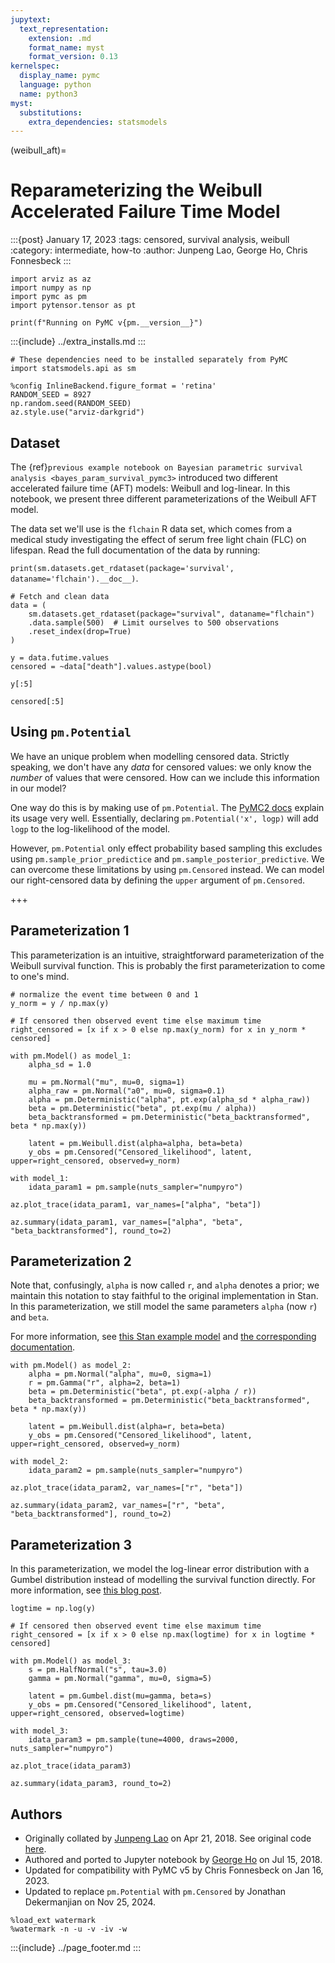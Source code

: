 ```yaml
---
jupytext:
  text_representation:
    extension: .md
    format_name: myst
    format_version: 0.13
kernelspec:
  display_name: pymc
  language: python
  name: python3
myst:
  substitutions:
    extra_dependencies: statsmodels
---
```


(weibull_aft)=

# Reparameterizing the Weibull Accelerated Failure Time Model

:::{post} January 17, 2023
:tags: censored, survival analysis, weibull
:category: intermediate, how-to
:author: Junpeng Lao, George Ho, Chris Fonnesbeck
:::

```{code-cell} ipython3
import arviz as az
import numpy as np
import pymc as pm
import pytensor.tensor as pt

print(f"Running on PyMC v{pm.__version__}")
```

:::{include} ../extra_installs.md
:::

```{code-cell} ipython3
# These dependencies need to be installed separately from PyMC
import statsmodels.api as sm
```

```{code-cell} ipython3
%config InlineBackend.figure_format = 'retina'
RANDOM_SEED = 8927
np.random.seed(RANDOM_SEED)
az.style.use("arviz-darkgrid")
```

## Dataset

The {ref}`previous example notebook on Bayesian parametric survival analysis <bayes_param_survival_pymc3>` introduced two different accelerated failure time (AFT) models: Weibull and log-linear. In this notebook, we present three different parameterizations of the Weibull AFT model.

The data set we'll use is the `flchain` R data set, which comes from a medical study investigating the effect of serum free light chain (FLC) on lifespan. Read the full documentation of the data by running:

`print(sm.datasets.get_rdataset(package='survival', dataname='flchain').__doc__)`.

```{code-cell} ipython3
# Fetch and clean data
data = (
    sm.datasets.get_rdataset(package="survival", dataname="flchain")
    .data.sample(500)  # Limit ourselves to 500 observations
    .reset_index(drop=True)
)
```

```{code-cell} ipython3
y = data.futime.values
censored = ~data["death"].values.astype(bool)
```

```{code-cell} ipython3
y[:5]
```

```{code-cell} ipython3
censored[:5]
```

## Using `pm.Potential`

We have an unique problem when modelling censored data. Strictly speaking, we don't have any _data_ for censored values: we only know the _number_ of values that were censored. How can we include this information in our model?

One way do this is by making use of `pm.Potential`. The [PyMC2 docs](https://pymc-devs.github.io/pymc/modelbuilding.html#the-potential-class) explain its usage very well. Essentially, declaring `pm.Potential('x', logp)` will add `logp` to the log-likelihood of the model. 

However, `pm.Potential` only effect probability based sampling this excludes using `pm.sample_prior_predictice` and `pm.sample_posterior_predictive`. We can overcome these limitations by using `pm.Censored` instead. We can model our right-censored data by defining the `upper` argument of `pm.Censored`.

+++

## Parameterization 1

This parameterization is an intuitive, straightforward parameterization of the Weibull survival function. This is probably the first parameterization to come to one's mind.

```{code-cell} ipython3
# normalize the event time between 0 and 1
y_norm = y / np.max(y)
```

```{code-cell} ipython3
# If censored then observed event time else maximum time
right_censored = [x if x > 0 else np.max(y_norm) for x in y_norm * censored]
```

```{code-cell} ipython3
with pm.Model() as model_1:
    alpha_sd = 1.0

    mu = pm.Normal("mu", mu=0, sigma=1)
    alpha_raw = pm.Normal("a0", mu=0, sigma=0.1)
    alpha = pm.Deterministic("alpha", pt.exp(alpha_sd * alpha_raw))
    beta = pm.Deterministic("beta", pt.exp(mu / alpha))
    beta_backtransformed = pm.Deterministic("beta_backtransformed", beta * np.max(y))

    latent = pm.Weibull.dist(alpha=alpha, beta=beta)
    y_obs = pm.Censored("Censored_likelihood", latent, upper=right_censored, observed=y_norm)
```

```{code-cell} ipython3
with model_1:
    idata_param1 = pm.sample(nuts_sampler="numpyro")
```

```{code-cell} ipython3
az.plot_trace(idata_param1, var_names=["alpha", "beta"])
```

```{code-cell} ipython3
az.summary(idata_param1, var_names=["alpha", "beta", "beta_backtransformed"], round_to=2)
```

## Parameterization 2

Note that, confusingly, `alpha` is now called `r`, and `alpha` denotes a prior; we maintain this notation to stay faithful to the original implementation in Stan. In this parameterization, we still model the same parameters `alpha` (now `r`) and `beta`.

For more information, see [this Stan example model](https://github.com/stan-dev/example-models/blob/5e9c5055dcea78ad756a6fb9b3ff9a77a0a4c22b/bugs_examples/vol1/kidney/kidney.stan) and [the corresponding documentation](https://www.mrc-bsu.cam.ac.uk/wp-content/uploads/WinBUGS_Vol1.pdf).

```{code-cell} ipython3
with pm.Model() as model_2:
    alpha = pm.Normal("alpha", mu=0, sigma=1)
    r = pm.Gamma("r", alpha=2, beta=1)
    beta = pm.Deterministic("beta", pt.exp(-alpha / r))
    beta_backtransformed = pm.Deterministic("beta_backtransformed", beta * np.max(y))

    latent = pm.Weibull.dist(alpha=r, beta=beta)
    y_obs = pm.Censored("Censored_likelihood", latent, upper=right_censored, observed=y_norm)
```

```{code-cell} ipython3
with model_2:
    idata_param2 = pm.sample(nuts_sampler="numpyro")
```

```{code-cell} ipython3
az.plot_trace(idata_param2, var_names=["r", "beta"])
```

```{code-cell} ipython3
az.summary(idata_param2, var_names=["r", "beta", "beta_backtransformed"], round_to=2)
```

## Parameterization 3

In this parameterization, we model the log-linear error distribution with a Gumbel distribution instead of modelling the survival function directly. For more information, see [this blog post](http://austinrochford.com/posts/2017-10-02-bayes-param-survival.html).

```{code-cell} ipython3
logtime = np.log(y)
```

```{code-cell} ipython3
# If censored then observed event time else maximum time
right_censored = [x if x > 0 else np.max(logtime) for x in logtime * censored]
```

```{code-cell} ipython3
with pm.Model() as model_3:
    s = pm.HalfNormal("s", tau=3.0)
    gamma = pm.Normal("gamma", mu=0, sigma=5)

    latent = pm.Gumbel.dist(mu=gamma, beta=s)
    y_obs = pm.Censored("Censored_likelihood", latent, upper=right_censored, observed=logtime)
```

```{code-cell} ipython3
with model_3:
    idata_param3 = pm.sample(tune=4000, draws=2000, nuts_sampler="numpyro")
```

```{code-cell} ipython3
az.plot_trace(idata_param3)
```

```{code-cell} ipython3
az.summary(idata_param3, round_to=2)
```

## Authors

- Originally collated by [Junpeng Lao](https://junpenglao.xyz/) on Apr 21, 2018. See original code [here](https://github.com/junpenglao/Planet_Sakaar_Data_Science/blob/65447fdb431c78b15fbeaef51b8c059f46c9e8d6/PyMC3QnA/discourse_1107.ipynb).
- Authored and ported to Jupyter notebook by [George Ho](https://eigenfoo.xyz/) on Jul 15, 2018.
- Updated for compatibility with PyMC v5 by Chris Fonnesbeck on Jan 16, 2023.
- Updated to replace `pm.Potential` with `pm.Censored` by Jonathan Dekermanjian on Nov 25, 2024.

```{code-cell} ipython3
%load_ext watermark
%watermark -n -u -v -iv -w
```

:::{include} ../page_footer.md
:::
